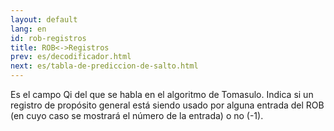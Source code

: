 ```yaml
---
layout: default
lang: en
id: rob-registros
title: ROB<->Registros
prev: es/decodificador.html
next: es/tabla-de-prediccion-de-salto.html
---
```


Es el campo Qi del que se habla en el algoritmo de Tomasulo. Indica si un registro de propósito general está siendo usado por alguna entrada del ROB (en cuyo caso se mostrará el número de la entrada) o no (-1).
